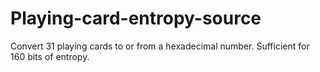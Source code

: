 Playing-card-entropy-source
===========================

Convert 31 playing cards to or from a hexadecimal number.  Sufficient for 160 bits of entropy.
